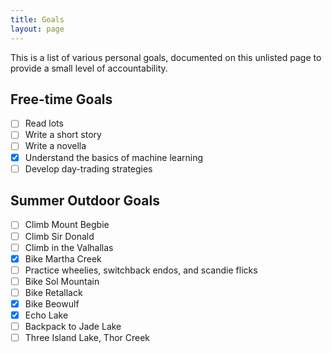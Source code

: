 ```yaml
---
title: Goals
layout: page
---
```


This is a list of various personal goals, documented on this unlisted page to provide a small level of accountability.

## Free-time Goals

-   [ ] Read lots
-   [ ] Write a short story
-   [ ] Write a novella
-   [x] Understand the basics of machine learning
-   [ ] Develop day-trading strategies

## Summer Outdoor Goals

-   [ ] Climb Mount Begbie
-   [ ] Climb Sir Donald
-   [ ] Climb in the Valhallas
-   [x] Bike Martha Creek
-   [ ] Practice wheelies, switchback endos, and scandie flicks
-   [ ] Bike Sol Mountain
-   [ ] Bike Retallack
-   [x] Bike Beowulf
-   [x] Echo Lake
-   [ ] Backpack to Jade Lake
-   [ ] Three Island Lake, Thor Creek
